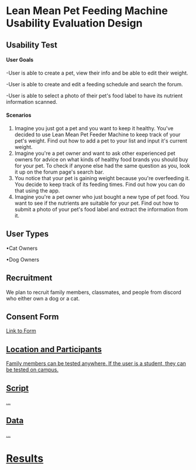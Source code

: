 # Lean Mean Pet Feeding Machine Usability Evaluation Design
## Usability Test
#### User Goals
  -User is able to create a pet, view their info and be able to edit their weight.
  
  -User is able to create and edit a feeding schedule and search the forum.
  
  -User is able to select a photo of their pet's food label to have its nutrient information scanned.

#### Scenarios
 1. Imagine you just got a pet and you want to keep it healthy. You've decided to use Lean Mean Pet Feeder Machine to keep track of your pet's weight. Find out how to add a pet to your list and input it's current weight.
 2. Imagine you're a pet owner and want to ask other experienced pet owners for advice on what kinds of healthy food brands you should buy for your pet. To check if anyone else had the same question as you, look it up on the forum page's search bar.
 3. You notice that your pet is gaining weight because you're overfeeding it. You decide to keep track of its feeding times. Find out how you can do that using the app.
 4. Imagine you're a pet owner who just bought a new type of pet food. You want to see if the nutrients are suitable for your pet. Find out how to submit a photo of your pet's food label and extract the information from it.

## User Types
  •Cat Owners

  •Dog Owners 

## Recruitment
We plan to recruit family members, classmates, and people from discord who either own a dog or a cat.

## Consent Form
<a href="https://docs.google.com/document/d/1DPY_STlWvWqsiC2z6-3xnyx54cwUNanE2D_dJVf2jPI/edit">Link to Form
## Location and Participants 

Family members can be tested anywhere. If the user is a student, they can be tested on campus.

## Script
...
## Data
...
# Results
